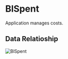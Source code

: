 # BlSpent
Application manages costs.

## Data Relatioship

![BlSpent](https://user-images.githubusercontent.com/69880922/212738105-00c584bc-c7a1-43a4-8f9c-b69b78f5c003.png)
